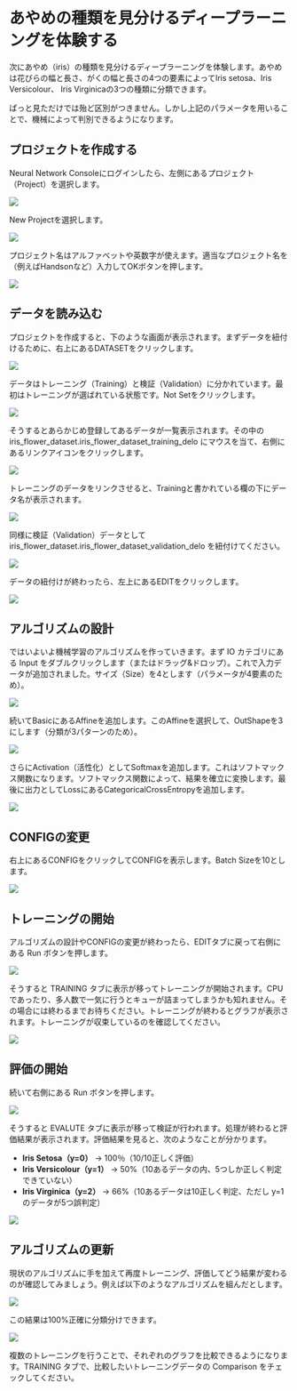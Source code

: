 # あやめの種類を見分けるディープラーニングを体験する

次にあやめ（iris）の種類を見分けるディープラーニングを体験します。あやめは花びらの幅と長さ、がくの幅と長さの4つの要素によってIris setosa、Iris Versicolour、 Iris Virginicaの3つの種類に分類できます。

ぱっと見ただけでは殆ど区別がつきません。しかし上記のパラメータを用いることで、機械によって判別できるようになります。

## プロジェクトを作成する

Neural Network Consoleにログインしたら、左側にあるプロジェクト（Project）を選択します。

![](images/nnc-handson-2.png)

New Projectを選択します。

![](images/nnc-handson-18.png)

プロジェクト名はアルファベットや英数字が使えます。適当なプロジェクト名を（例えばHandsonなど）入力してOKボタンを押します。

![](images/nnc-handson-19.png)

## データを読み込む

プロジェクトを作成すると、下のような画面が表示されます。まずデータを紐付けるために、右上にあるDATASETをクリックします。

![](images/nnc-handson-3.png)

データはトレーニング（Training）と検証（Validation）に分かれています。最初はトレーニングが選ばれている状態です。Not Setをクリックします。

![](images/nnc-handson-4.png)

そうするとあらかじめ登録してあるデータが一覧表示されます。その中の iris_flower_dataset.iris_flower_dataset_training_delo にマウスを当て、右側にあるリンクアイコンをクリックします。

![](images/nnc-handson-22.png)

トレーニングのデータをリンクさせると、Trainingと書かれている欄の下にデータ名が表示されます。

![](images/nnc-handson-20.png)

同様に検証（Validation）データとして iris_flower_dataset.iris_flower_dataset_validation_delo を紐付けてください。

![](images/nnc-handson-21.png)

データの紐付けが終わったら、左上にあるEDITをクリックします。

![](images/nnc-handson-23.png)

## アルゴリズムの設計

ではいよいよ機械学習のアルゴリズムを作っていきます。まず IO カテゴリにある Input をダブルクリックします（またはドラッグ&ドロップ）。これで入力データが追加されました。サイズ（Size）を4とします（パラメータが4要素のため）。

![](images/nnc-handson-10.png)

続いてBasicにあるAffineを追加します。このAffineを選択して、OutShapeを3にします（分類が3パターンのため）。

![](images/nnc-handson-11.png)

さらにActivation（活性化）としてSoftmaxを追加します。これはソフトマックス関数になります。ソフトマックス関数によって、結果を確立に変換します。最後に出力としてLossにあるCategoricalCrossEntropyを追加します。

![](images/nnc-handson-24.png)

## CONFIGの変更

右上にあるCONFIGをクリックしてCONFIGを表示します。Batch Sizeを10とします。

![](images/nnc-handson-31.png)


## トレーニングの開始

アルゴリズムの設計やCONFIGの変更が終わったら、EDITタブに戻って右側にある Run ボタンを押します。

![](images/nnc-handson-25.png)

そうすると TRAINING タブに表示が移ってトレーニングが開始されます。CPUであったり、多人数で一気に行うとキューが詰まってしまうかも知れません。その場合には終わるまでお待ちください。トレーニングが終わるとグラフが表示されます。トレーニングが収束しているのを確認してください。

![](images/nnc-handson-30.png)

## 評価の開始

続いて右側にある Run ボタンを押します。

![](images/nnc-handson-33.png)

そうすると EVALUTE タブに表示が移って検証が行われます。処理が終わると評価結果が表示されます。評価結果を見ると、次のようなことが分かります。

- **Iris Setosa（y=0）** → 100％（10/10正しく評価）
- **Iris Versicolour（y=1）** → 50%（10あるデータの内、5つしか正しく判定できていない）
- **Iris Virginica（y=2）** → 66%（10あるデータは10正しく判定、ただし y=1のデータが5つ誤判定）

![](images/nnc-handson-32.png)

## アルゴリズムの更新

現状のアルゴリズムに手を加えて再度トレーニング、評価してどう結果が変わるのが確認してみましょう。例えば以下のようなアルゴリズムを組んだとします。

![](images/nnc-handson-35.png)

この結果は100%正確に分類分けできます。

![](images/nnc-handson-34.png)

複数のトレーニングを行うことで、それぞれのグラフを比較できるようになります。TRAINING タブで、比較したいトレーニングデータの Comparison をチェックしてください。
